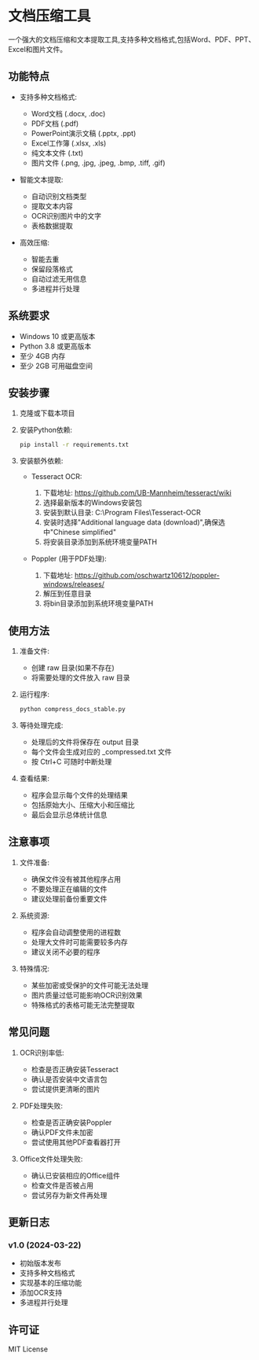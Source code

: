 # 文档压缩工具

一个强大的文档压缩和文本提取工具,支持多种文档格式,包括Word、PDF、PPT、Excel和图片文件。

## 功能特点

- 支持多种文档格式:
  - Word文档 (.docx, .doc)
  - PDF文档 (.pdf)
  - PowerPoint演示文稿 (.pptx, .ppt)
  - Excel工作簿 (.xlsx, .xls)
  - 纯文本文件 (.txt)
  - 图片文件 (.png, .jpg, .jpeg, .bmp, .tiff, .gif)

- 智能文本提取:
  - 自动识别文档类型
  - 提取文本内容
  - OCR识别图片中的文字
  - 表格数据提取

- 高效压缩:
  - 智能去重
  - 保留段落格式
  - 自动过滤无用信息
  - 多进程并行处理

## 系统要求

- Windows 10 或更高版本
- Python 3.8 或更高版本
- 至少 4GB 内存
- 至少 2GB 可用磁盘空间

## 安装步骤

1. 克隆或下载本项目

2. 安装Python依赖:
   ```bash
   pip install -r requirements.txt
   ```

3. 安装额外依赖:

   - Tesseract OCR:
     1. 下载地址: https://github.com/UB-Mannheim/tesseract/wiki
     2. 选择最新版本的Windows安装包
     3. 安装到默认目录: C:\Program Files\Tesseract-OCR
     4. 安装时选择"Additional language data (download)",确保选中"Chinese simplified"
     5. 将安装目录添加到系统环境变量PATH

   - Poppler (用于PDF处理):
     1. 下载地址: https://github.com/oschwartz10612/poppler-windows/releases/
     2. 解压到任意目录
     3. 将bin目录添加到系统环境变量PATH

## 使用方法

1. 准备文件:
   - 创建 raw 目录(如果不存在)
   - 将需要处理的文件放入 raw 目录

2. 运行程序:
   ```bash
   python compress_docs_stable.py
   ```

3. 等待处理完成:
   - 处理后的文件将保存在 output 目录
   - 每个文件会生成对应的 _compressed.txt 文件
   - 按 Ctrl+C 可随时中断处理

4. 查看结果:
   - 程序会显示每个文件的处理结果
   - 包括原始大小、压缩大小和压缩比
   - 最后会显示总体统计信息

## 注意事项

1. 文件准备:
   - 确保文件没有被其他程序占用
   - 不要处理正在编辑的文件
   - 建议处理前备份重要文件

2. 系统资源:
   - 程序会自动调整使用的进程数
   - 处理大文件时可能需要较多内存
   - 建议关闭不必要的程序

3. 特殊情况:
   - 某些加密或受保护的文件可能无法处理
   - 图片质量过低可能影响OCR识别效果
   - 特殊格式的表格可能无法完整提取

## 常见问题

1. OCR识别率低:
   - 检查是否正确安装Tesseract
   - 确认是否安装中文语言包
   - 尝试提供更清晰的图片

2. PDF处理失败:
   - 检查是否正确安装Poppler
   - 确认PDF文件未加密
   - 尝试使用其他PDF查看器打开

3. Office文件处理失败:
   - 确认已安装相应的Office组件
   - 检查文件是否被占用
   - 尝试另存为新文件再处理

## 更新日志

### v1.0 (2024-03-22)
- 初始版本发布
- 支持多种文档格式
- 实现基本的压缩功能
- 添加OCR支持
- 多进程并行处理

## 许可证

MIT License 
